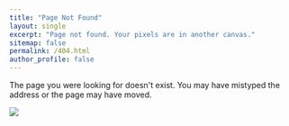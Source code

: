 ```yaml
---
title: "Page Not Found"
layout: single
excerpt: "Page not found. Your pixels are in another canvas."
sitemap: false
permalink: /404.html
author_profile: false
---
```


The page you were looking for doesn't exist. You may have mistyped the address or the page may have moved. 

![](https://blog.waypedia.com/wp-content/uploads/2016/05/app-mistakes.jpg)

<!-- Perhaps you can try searching for it below. -->

<script type="text/javascript">
  var GOOG_FIXURL_LANG = 'en';
  var GOOG_FIXURL_SITE = '{{ site.url }}'
</script>
<script type="text/javascript"
  src="//linkhelp.clients.google.com/tbproxy/lh/wm/fixurl.js">
</script>
